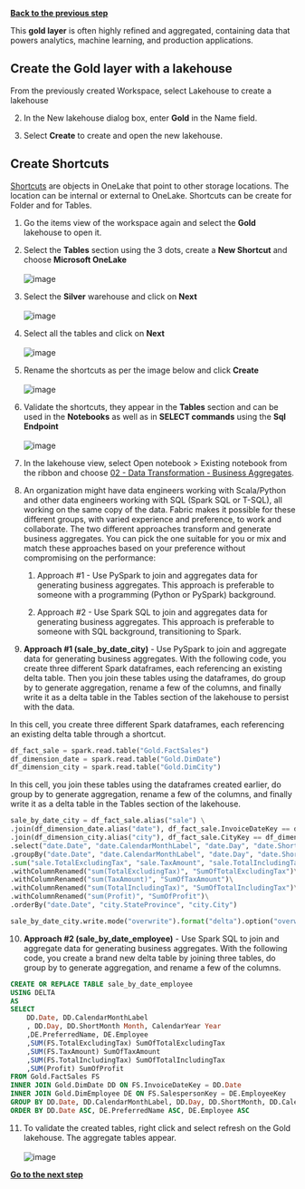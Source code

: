 [**Back to the previous step**](/Analytics%20-%20How%20To%20Proceed/6_Prepare_Silver_Layer.md)

This **gold layer** is often highly refined and aggregated, containing data that powers analytics, machine learning, and production applications.

## Create the Gold layer with a lakehouse
From the previously created Workspace, select Lakehouse to create a lakehouse
   
2. In the New lakehouse dialog box, enter **Gold** in the Name field.
   
3. Select **Create** to create and open the new lakehouse.

## Create Shortcuts 

[Shortcuts](https://learn.microsoft.com/en-us/fabric/onelake/onelake-shortcuts) are objects in OneLake that point to other storage locations. The location can be internal or external to OneLake. Shortcuts can be create for Folder and for Tables.

1. Go the items view of the workspace again and select the **Gold** lakehouse to open it.

2. Select the **Tables** section using the 3 dots, create a **New Shortcut** and choose **Microsoft OneLake**</br>  
   ![image](https://github.com/sallydabbahmsft/FabricScenarioAnalyticEndToEnd/assets/105279899/deea6bc2-184d-4262-a7d2-b1c28c9e4c7d)

3. Select the **Silver** warehouse and click on **Next**</br>  
   ![image](https://github.com/user-attachments/assets/bd0d23ea-6125-4e64-8b88-d1185248a306)


4. Select all the tables and click on **Next**</br>  
  ![image](https://github.com/user-attachments/assets/64f716f8-ff7c-4ea6-8251-ce9977e5bf76)


5. Rename the shortcuts as per the image below and click **Create**</br>  
 ![image](https://github.com/user-attachments/assets/e6f5ce77-9605-434c-a22a-354b0243174f)



6. Validate the shortcuts, they appear in the **Tables** section and can be used in the **Notebooks** as well as in **SELECT commands** using the **Sql Endpoint**</br>  
  ![image](https://github.com/user-attachments/assets/f22705a7-6e72-4b55-92e7-bbc8d6913039)


7. In the lakehouse view, select Open notebook > Existing notebook from the ribbon and choose [02 - Data Transformation - Business Aggregates](/Notebooks/02%20-%20Data%20Transformation%20-%20Business%20Aggregates.ipynb). 

8. An organization might have data engineers working with Scala/Python and other data engineers working with SQL (Spark SQL or T-SQL), all working on the same copy of the data. Fabric makes it possible for these different groups, with varied experience and preference, to work and collaborate. The two different approaches transform and generate business aggregates. You can pick the one suitable for you or mix and match these approaches based on your preference without compromising on the performance:

   1. Approach #1 - Use PySpark to join and aggregates data for generating business aggregates. This approach is preferable to someone with a programming (Python or PySpark) background.

   2. Approach #2 - Use Spark SQL to join and aggregates data for generating business aggregates. This approach is preferable to someone with SQL background, transitioning to Spark.

9. **Approach #1 (sale_by_date_city)** - Use PySpark to join and aggregate data for generating business aggregates. With the following code, you create three different Spark dataframes, each referencing an existing delta table. Then you join these tables using the dataframes, do group by to generate aggregation, rename a few of the columns, and finally write it as a delta table in the Tables section of the lakehouse to persist with the data.

In this cell, you create three different Spark dataframes, each referencing an existing delta table through a shortcut.

```python 
df_fact_sale = spark.read.table("Gold.FactSales") 
df_dimension_date = spark.read.table("Gold.DimDate")
df_dimension_city = spark.read.table("Gold.DimCity")
```

In this cell, you join these tables using the dataframes created earlier, do group by to generate aggregation, rename a few of the columns, and finally write it as a delta table in the Tables section of the lakehouse.

```python 
sale_by_date_city = df_fact_sale.alias("sale") \
.join(df_dimension_date.alias("date"), df_fact_sale.InvoiceDateKey == df_dimension_date.Date, "inner") \
.join(df_dimension_city.alias("city"), df_fact_sale.CityKey == df_dimension_city.CityKey, "inner") \
.select("date.Date", "date.CalendarMonthLabel", "date.Day", "date.ShortMonth", "date.CalendarYear", "city.City", "city.StateProvince", "city.SalesTerritory", "sale.TotalExcludingTax", "sale.TaxAmount", "sale.TotalIncludingTax", "sale.Profit")\
.groupBy("date.Date", "date.CalendarMonthLabel", "date.Day", "date.ShortMonth", "date.CalendarYear", "city.City", "city.StateProvince", "city.SalesTerritory")\
.sum("sale.TotalExcludingTax", "sale.TaxAmount", "sale.TotalIncludingTax", "sale.Profit")\
.withColumnRenamed("sum(TotalExcludingTax)", "SumOfTotalExcludingTax")\
.withColumnRenamed("sum(TaxAmount)", "SumOfTaxAmount")\
.withColumnRenamed("sum(TotalIncludingTax)", "SumOfTotalIncludingTax")\
.withColumnRenamed("sum(Profit)", "SumOfProfit")\
.orderBy("date.Date", "city.StateProvince", "city.City")

sale_by_date_city.write.mode("overwrite").format("delta").option("overwriteSchema", "true").save("Tables/aggregate_sale_by_date_city")
```

10. **Approach #2 (sale_by_date_employee)** - Use Spark SQL to join and aggregate data for generating business aggregates. With the following code, you create a brand new delta table by joining three tables, do group by to generate aggregation, and rename a few of the columns.

``` sql
CREATE OR REPLACE TABLE sale_by_date_employee
USING DELTA
AS
SELECT
	DD.Date, DD.CalendarMonthLabel
    , DD.Day, DD.ShortMonth Month, CalendarYear Year
	,DE.PreferredName, DE.Employee
	,SUM(FS.TotalExcludingTax) SumOfTotalExcludingTax
	,SUM(FS.TaxAmount) SumOfTaxAmount
	,SUM(FS.TotalIncludingTax) SumOfTotalIncludingTax
	,SUM(Profit) SumOfProfit 
FROM Gold.FactSales FS
INNER JOIN Gold.DimDate DD ON FS.InvoiceDateKey = DD.Date
INNER JOIN Gold.DimEmployee DE ON FS.SalespersonKey = DE.EmployeeKey
GROUP BY DD.Date, DD.CalendarMonthLabel, DD.Day, DD.ShortMonth, DD.CalendarYear, DE.PreferredName, DE.Employee
ORDER BY DD.Date ASC, DE.PreferredName ASC, DE.Employee ASC
```

11. To validate the created tables, right click and select refresh on the Gold lakehouse. The aggregate tables appear.</br>  
   ![image](https://github.com/sallydabbahmsft/FabricScenarioAnalyticEndToEnd/assets/105279899/d5023016-1424-4976-8c8f-152d51ed66ab)



[**Go to the next step**](/Analytics%20-%20How%20To%20Proceed/8_Build_the_reports.md)
